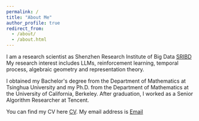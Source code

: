 ```yaml
---
permalink: /
title: "About Me"
author_profile: true
redirect_from: 
  - /about/
  - /about.html
---
```


I am a research scientist as Shenzhen Research Institute of Big Data [SRIBD](http://sribd.cn/) My research interest includes LLMs, reinforcement learning, temporal process, algebraic geometry and representation theory. 

I obtained my Bachelor's degree from the Department of Mathematics at Tsinghua University and my Ph.D. from the Department of Mathematics at the University of California, Berkeley. After graduation, I worked as a Senior Algorithm Researcher at Tencent.

You can find my CV here [CV](../Anningzhe_Gao_CV.pdf). My email address is [Email](gaoanningzhe@sribd.cn)


